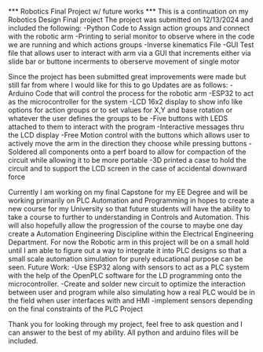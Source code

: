 *** Robotics Final Project w/ future works *** 
This is a continuation on my Robotics Design Final project
The project was submitted on 12/13/2024 and included the following:
  -Python Code to Assign action groups and connect with the robotic arm
  -Printing to serial monitor to observe where in the code we are running and which actions groups
  -Inverse kinematics File 
  -GUI Test file that allows user to interact with arm via a GUI that increments either via slide bar or buttone incerments to oberserve movement of single motor

Since the project has been submitted great improvements were made but still far from where I would like for this to go
Updates are as follows:
  -Arduino Code that will control the process for the robotic arm
  -ESP32 to act as the microcontroller for the system
  -LCD 16x2 display to show info like options for action groups or to set values for X,Y and base rotation or whatever the user defines the groups to be
  -Five buttons with LEDS attached to them to interact with the program
  -Interactive messages thru the LCD display
  -Free Motion control with the buttons which allows user to actively move the arm in the direction they choose while pressing buttons
  -Soldered all components onto a perf board to allow for compaction of the circuit while allowing it to be more portable
  -3D printed a case to hold the circuit and to support the LCD screen in the case of accidental downward force

Currently I am working on my final Capstone for my EE Degree and will be working primarily on PLC Automation and Programming in hopes to create a new course for my University so that future students will have the ability to take a course
to further to understanding in Controls and Automation. This will also hopefully allow the progression of the course to maybe one day create a Automation Engineering Discipline within the Electrical Engineering Department.
For now the Robotic arm in this project will be on a small hold until I am able to figure out a way to integrate it into PLC designs so that a small scale automation simulation for purely educational purpose can be seen.
Future Work:
  -Use ESP32 along with sensors to act as a PLC system with the help of the OpenPLC software for the LD programming onto the microcontroller.
  -Create and solder new circuit to optimize the interaction between user and program while also simulating how a real PLC would be in the field when user interfaces with and HMI
  -implement sensors depending on the final constraints of the PLC Project

Thank you for looking through my project, feel free to ask question and I can answer to the best of my ability.
All python and arduino files will be included.
  
